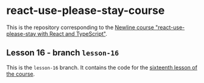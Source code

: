 # react-use-please-stay-course

This is the repository corresponding to the [Newline course "react-use-please-stay with React and TypeScript"](https://www.newline.co/courses/react-use-please-stay-with-react-and-typescript/welcome).

## Lesson 16 - branch `lesson-16`

This is the `lesson-16` branch. It contains the code for the [sixteenth lesson of the course](https://www.newline.co/courses/react-use-please-stay-with-react-and-typescript/restore-original-values-on-refocus-and-unmount).